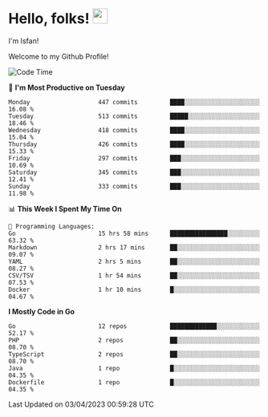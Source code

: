 # Hello, folks! <img src="https://raw.githubusercontent.com/MartinHeinz/MartinHeinz/master/wave.gif" width="30px" height="30px" />

I'm Isfan!

Welcome to my Github Profile!

<!--START_SECTION:waka-->
![Code Time](http://img.shields.io/badge/Code%20Time-2%2C513%20hrs%2038%20mins-blue)

📅 **I'm Most Productive on Tuesday** 

```text
Monday                   447 commits         ████░░░░░░░░░░░░░░░░░░░░░   16.08 % 
Tuesday                  513 commits         █████░░░░░░░░░░░░░░░░░░░░   18.46 % 
Wednesday                418 commits         ████░░░░░░░░░░░░░░░░░░░░░   15.04 % 
Thursday                 426 commits         ████░░░░░░░░░░░░░░░░░░░░░   15.33 % 
Friday                   297 commits         ███░░░░░░░░░░░░░░░░░░░░░░   10.69 % 
Saturday                 345 commits         ███░░░░░░░░░░░░░░░░░░░░░░   12.41 % 
Sunday                   333 commits         ███░░░░░░░░░░░░░░░░░░░░░░   11.98 % 
```


📊 **This Week I Spent My Time On** 

```text
💬 Programming Languages: 
Go                       15 hrs 58 mins      ████████████████░░░░░░░░░   63.32 % 
Markdown                 2 hrs 17 mins       ██░░░░░░░░░░░░░░░░░░░░░░░   09.07 % 
YAML                     2 hrs 5 mins        ██░░░░░░░░░░░░░░░░░░░░░░░   08.27 % 
CSV/TSV                  1 hr 54 mins        ██░░░░░░░░░░░░░░░░░░░░░░░   07.53 % 
Docker                   1 hr 10 mins        █░░░░░░░░░░░░░░░░░░░░░░░░   04.67 % 
```

**I Mostly Code in Go** 

```text
Go                       12 repos            █████████████░░░░░░░░░░░░   52.17 % 
PHP                      2 repos             ██░░░░░░░░░░░░░░░░░░░░░░░   08.70 % 
TypeScript               2 repos             ██░░░░░░░░░░░░░░░░░░░░░░░   08.70 % 
Java                     1 repo              █░░░░░░░░░░░░░░░░░░░░░░░░   04.35 % 
Dockerfile               1 repo              █░░░░░░░░░░░░░░░░░░░░░░░░   04.35 % 
```




 Last Updated on 03/04/2023 00:59:28 UTC
<!--END_SECTION:waka-->

<!--
**isfanazha/isfanazha** is a ✨ _special_ ✨ repository because its `README.md` (this file) appears on your GitHub profile.

Here are some ideas to get you started:

- 🔭 I’m currently working on ...
- 🌱 I’m currently learning ...
- 👯 I’m looking to collaborate on ...
- 🤔 I’m looking for help with ...
- 💬 Ask me about ...
- 📫 How to reach me: ...
- 😄 Pronouns: ...
- ⚡ Fun fact: ...
-->

